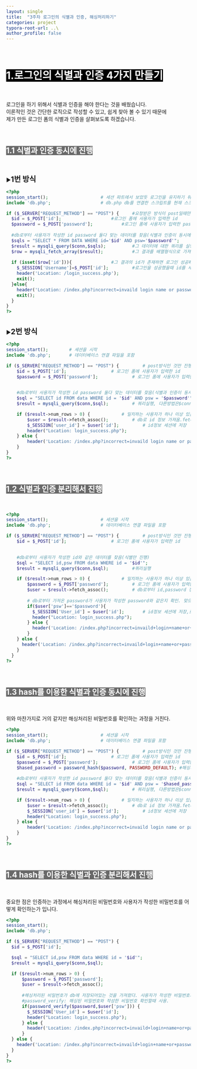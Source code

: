 ```yaml
---
layout: single
title:  "3주차 로그인의 식별과 인증, 해싱처리하기"
categories: project
typora-root-url: ..\
author_profile: false
---
```


<br>

# <span style="background:#000000; color:#ffffff">1.로그인의 식별과 인증 4가지 만들기</span>

<br>

로그인을 하기 위해서 식별과 인증을 해야 한다는 것을 배웠습니다.  
이론적인 것은 간단한 로직으로 작성할 수 있고,  쉽게 찾아 볼 수 있기 때문에   
제가 만든 로그인 폼의 식별과 인증을 살펴보도록 하겠습니다.

<br>

## <span style="background:#696969; color:#ffffff">1.1 식별과 인증 동시에 진행</span>

<br>

▶<span style='font-weight:bold; font-size:20px'>1번 방식</span>

```php
<?php
session_start();					# 세션 파트에서 보았듯 로그인을 유지하기 위해 사용.
include 'db.php';					# db.php db를 연결한 스크립트를 현재 스크립트에 포함시킴.(db를 이용하기위함)

if ($_SERVER["REQUEST_METHOD"] == "POST") {		#요청받은 방식이 post일때만 진행 # if의()는 true를 뜻한다.  
  $id = $_POST['id'];					#로그인 폼에 사용자가 입력한 id
  $password = $_POST['password'];			#로그인 폼에 사용자가 입력한 password
  
  #db로부터 사용자가 작성한 id password 둘다 맞는 데이터를 찾음(식별과 인증이 동시에 들어감)
  $sqls = "SELECT * FROM DATA WHERE id='$id' AND psw='$password'";											   
  $result = mysqli_query($conn,$sqls);			#그 데이터에 대한 쿼리를 실행
  $row = mysqli_fetch_array($result);			#그 결과를 배열형식으로 가져옴
    
  if (isset($row['id'])){				#그 결과의 id가 존재하면 로그인 성공페이지로, 아니면 실패페이지로 각각보냄.
    $_SESSION['Username']=$_POST['id'];			#로그인을 성공했을때 id를 세션에 저장하여, 로그인 유지 
    header('Location: /login_success.php');
    exit();
  }else{
    header('Location: /index.php?incorrect=invaild login name or password');
    exit();
  }
} 
?>
```

<br>▶<span style='font-weight:bold; font-size:20px'>2번 방식</span>

```php
<?php
session_start(); 		# 세션을 시작
include 'db.php'; 		# 데이터베이스 연결 파일을 포함

if ($_SERVER["REQUEST_METHOD"] == "POST") { 		# post방식인 것만 진행(확인하는 용도)
    $id = $_POST['id']; 				# 로그인 폼에 사용자가 입력한 id
    $password = $_POST['password']; 			# 로그인 폼에 사용자가 입력한 password

    
    #db로부터 사용자가 작성한 id password 둘다 맞는 데이터를 찾음(식별과 인증이 동시에 들어감) 
    $sql = "SELECT id FROM data WHERE id = '$id' AND psw = '$password'"; 
    $result = mysqli_query($conn,$sql); 		# 쿼리실행, 다른방법은$conn->query($sql); 

    if ($result->num_rows > 0) { 			# 일치하는 사용자가 하나 이상 있는 경우
        $user = $result->fetch_assoc(); 		# db로 id 정보 가져옴.fetch_assoc은 배열이 아닌 정보만 가져옴.
        $_SESSION['user_id'] = $user['id']; 		# id정보 세션에 저장
        header("Location: login_success.php"); 
    } else {
        header('Location: /index.php?incorrect=invaild login name or password');
    }
}
?> 
```

<br>

## <span style="background:#696969; color:#ffffff">1.2 식별과 인증 분리해서 진행</span>

<br>

```php
<?php
session_start(); 					# 세션을 시작
include 'db.php'; 					# 데이터베이스 연결 파일을 포함

if ($_SERVER["REQUEST_METHOD"] == "POST") { 		# post방식인 것만 진행(확인하는 용도)
    $id = $_POST['id']; 				# 로그인 폼에 사용자가 입력한 id

    
    #db로부터 사용자가 작성한 id와 같은 데이터를 찾음(식별만 진행) 
    $sql = "SELECT id,psw FROM data WHERE id = '$id'"; 		
    $result = mysqli_query($conn,$sql); 		#쿼리실행

    if ($result->num_rows > 0) { 			# 일치하는 사용자가 하나 이상 있는 경우
        $password = $_POST['password']; 		# 로그인 폼에 사용자가 입력한 password
        $user = $result->fetch_assoc(); 		# db로부터 id,password 정보 가져옴. 
       
        # db로부터 가져온 password가 사용자가 작성한 password와 같은지 확인. 맞으면 성공페이지,틀리면 실패페이지로 이동
        if($user['psw']=='$password'){				
          $_SESSION['User_id'] = $user['id']; 		# id정보 세션에 저장,로그인 유지를 위함.
          header("Location: login_success.php"); 
        } else {
          header('Location: /index.php?incorrect=invaild+login+name+or+password'); 
        } 
    } else {
      header('Location: /index.php?incorrect=invaild+login+name+or+password');
    }
  }
?>
```

<br>

## <span style="background:#696969; color:#ffffff">1.3 hash를 이용한 식별과 인증 동시에 진행</span>
<br>

위와 마찬가지로 거의 같지만 해싱처리된 비밀번호를 확인하는 과정을 거친다.

```php
<?php
session_start(); 					# 세션을 시작
include 'db.php'; 					# 데이터베이스 연결 파일을 포함

if ($_SERVER["REQUEST_METHOD"] == "POST") { 		# post방식인 것만 진행(확인하는 용도)
    $id = $_POST['id']; 				# 로그인 폼에 사용자가 입력한 id
    $password = $_POST['password']; 			# 로그인 폼에 사용자가 입력한 password
    $hased_password = password_hash($password, PASSWORD_DEFAULT); #해싱처리된 입력한 비밀번호
    
    #db로부터 사용자가 작성한 id password 둘다 맞는 데이터를 찾음(식별과 인증이 동시에 들어감) 
    $sql = "SELECT id FROM data WHERE id = '$id' AND psw = '$hased_password'"; 
    $result = mysqli_query($conn,$sql); 		# 쿼리실행, 다른방법은$conn->query($sql); 

    if ($result->num_rows > 0) { 			# 일치하는 사용자가 하나 이상 있는 경우
        $user = $result->fetch_assoc(); 		# db로 id 정보 가져옴.fetch_assoc은 배열이 아닌 정보만 가져옴.
        $_SESSION['user_id'] = $user['id']; 		# id정보 세션에 저장
        header("Location: login_success.php"); 
    } else {
        header('Location: /index.php?incorrect=invaild login name or password');
    }
}
?> 
```

<br>

## <span style="background:#696969; color:#ffffff">1.4 hash를 이용한 식별과 인증 분리해서 진행</span>
<br>

중요한 점은 인증하는 과정에서 해싱처리된 비밀번호와 사용자가 작성한 비밀번호를 어떻게 확인하는가 입니다.

```php
<?php
session_start(); 
include 'db.php'; 

if ($_SERVER["REQUEST_METHOD"] == "POST") {
  $id = $_POST['id']; 

  $sql = "SELECT id,psw FROM data WHERE id = '$id'";  
  $result = mysqli_query($conn,$sql); 

  if ($result->num_rows > 0) { 
      $password = $_POST['password']; 
      $user = $result->fetch_assoc(); 
      
      #해싱처리된 비밀번호가 db에 저장되어있는 것을 가져왔다. 사용자가 작성한 비밀번호가 맞는지 확인이 필요하다!!
      #password_verify: 해싱된 비밀번호와 작성한 비밀번호 확인할때 사용.
      if(password_verify($password,$user['psw'])) {         
        $_SESSION['User_id'] = $user['id']; 
        header("Location: login_success.php"); 
      } else {
        header('Location: /index.php?incorrect=invaild+login+name+or+password'); 
      } 
  } else {
    header('Location: /index.php?incorrect=invaild+login+name+or+password');
  }
}
?>
```

